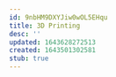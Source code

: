 ```yaml
---
id: 9nbHM9DXYJiw0wOL5EHqu
title: 3D Printing
desc: ''
updated: 1643628272513
created: 1643501302581
stub: true
---
```


